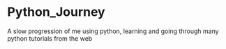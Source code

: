 # Python_Journey
A slow progression of me using python, learning and going through many python tutorials from the web
